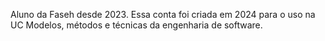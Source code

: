 Aluno da Faseh desde 2023. Essa conta foi criada em 2024 para o uso na UC Modelos, métodos e técnicas da engenharia de software.

